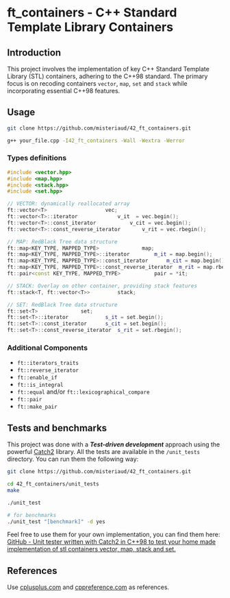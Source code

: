 # ft_containers - C++ Standard Template Library Containers

## Introduction

This project involves the implementation of key C++ Standard Template Library (STL) containers, adhering to the C++98 standard. The primary focus is on recoding containers `vector`, `map`, `set` and `stack` while incorporating essential C++98 features.

## Usage
```sh
git clone https://github.com/misteriaud/42_ft_containers.git

g++ your_file.cpp -I42_ft_containers -Wall -Wextra -Werror
```

### Types definitions
```c++
#include <vector.hpp>
#include <map.hpp>
#include <stack.hpp>
#include <set.hpp>

// VECTOR: dynamically reallocated array
ft::vector<T>					vec;
ft::vector<T>::iterator				v_it  = vec.begin();
ft::vector<T>::const_iterator			v_cit = vec.begin();
ft::vector<T>::const_reverse_iterator		v_rit = vec.rbegin();

// MAP: RedBlack Tree data structure
ft::map<KEY_TYPE, MAPPED_TYPE>				map;
ft::map<KEY_TYPE, MAPPED_TYPE>::iterator		m_it = map.begin();
ft::map<KEY_TYPE, MAPPED_TYPE>::const_iterator		m_cit = map.begin();
ft::map<KEY_TYPE, MAPPED_TYPE>::const_reverse_iterator	m_rit = map.rbegin();
ft::pair<const KEY_TYPE, MAPPED_TYPE>			pair = *it;

// STACK: Overlay on other container, providing stack features
ft::stack<T, ft::vector<T>>			stack;

// SET: RedBlack Tree data structure
ft::set<T>				set;
ft::set<T>::iterator			s_it = set.begin();
ft::set<T>::const_iterator		s_cit = set.begin();
ft::set<T>::const_reverse_iterator	s_rit = set.rbegin();
```
### Additional Components
- `ft::iterators_traits`
- `ft::reverse_iterator`
- `ft::enable_if`
- `ft::is_integral`
- `ft::equal` and/or `ft::lexicographical_compare`
- `ft::pair`
- `ft::make_pair`


## Tests and benchmarks
This project was done with a ***Test-driven development*** approach using the powerful [Catch2](https://github.com/catchorg/Catch2) library.
All the tests are available in the `/unit_tests` directory.
You can run them the following way:
```sh
git clone https://github.com/misteriaud/42_ft_containers.git

cd 42_ft_containers/unit_tests
make

./unit_test

# for benchmarks
./unit_test "[benchmark]" -d yes
```

Feel free to use them for your own implementation, you can find them here: [GitHub - Unit tester written with Catch2 in C++98 to test your home made implementation of stl containers vector, map, stack and set.](https://github.com/misteriaud/stl_containters_unit_tester)

## References

Use [cplusplus.com](https://www.cplusplus.com/) and [cppreference.com](https://cppreference.com/) as references.
